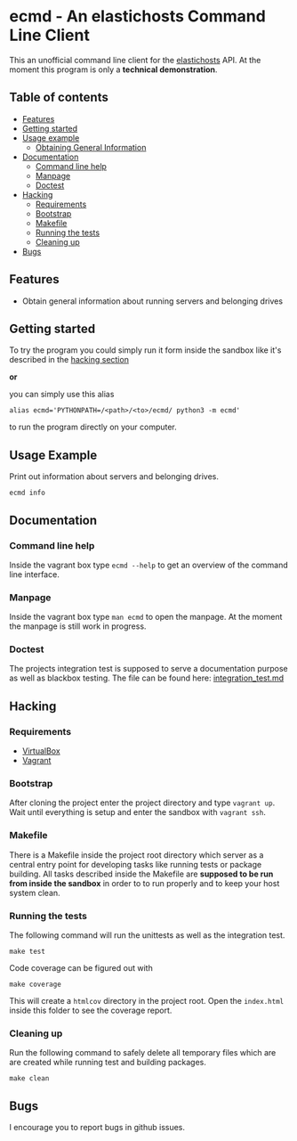 # ecmd - An elastichosts Command Line Client

This an unofficial command line client for the
[elastichosts](http://www.elastichosts.com) API. At the moment this
program is only a **technical demonstration**.

## Table of contents

- [Features](#features)
- [Getting started](#getting-started)
- [Usage example](#usage-example)
    - [Obtaining General Information](#obtaining-general-information)
- [Documentation](#documentation)
    - [Command line help](#command-line-help)
    - [Manpage](#manpage)
    - [Doctest](#doctest)
- [Hacking](#hacking)
    - [Requirements](#requirements)
    - [Bootstrap](#bootstrap)
    - [Makefile](#makefile)
    - [Running the tests](#running-the-tests)
    - [Cleaning up](#cleaning-up)
- [Bugs](#bugs)

## Features

- Obtain general information about running servers and belonging drives

## Getting started

To try the program you could simply run it form inside the sandbox like it's
described in the [hacking section](#hacking)

**or**

you can simply use this alias

    alias ecmd='PYTHONPATH=/<path>/<to>/ecmd/ python3 -m ecmd'

to run the program directly on your computer.

## Usage Example

Print out information about servers and belonging drives.

    ecmd info

## Documentation

### Command line help

Inside the vagrant box type `ecmd --help` to get an overview of the command
line interface.

### Manpage

Inside the vagrant box type `man ecmd` to open the manpage. At the moment the
manpage is still work in progress.

### Doctest

The projects integration test is supposed to serve a documentation purpose as
well as blackbox testing. The file can be found here:
[integration\_test.md](ecmd/tests/integration_test.md)

## Hacking

### Requirements

- [VirtualBox](https://www.virtualbox.org)
- [Vagrant](http://www.vagrantup.com/)

### Bootstrap

After cloning the project enter the project directory and type `vagrant up`.
Wait until everything is setup and enter the sandbox with `vagrant ssh`.

### Makefile

There is a Makefile inside the project root directory which server as a central
entry point for developing tasks like running tests or package building. All
tasks described inside the Makefile are **supposed to be run from inside the
sandbox** in order to to run properly and to keep your host system clean.

### Running the tests

The following command will run the unittests as well as the integration test.

    make test

Code coverage can be figured out with

    make coverage

This will create a `htmlcov` directory in the project root. Open the
`index.html` inside this folder to see the coverage report.

### Cleaning up

Run the following command to safely delete all temporary files which are
are created while running test and building packages.

    make clean

## Bugs

I encourage you to report bugs in github issues.
